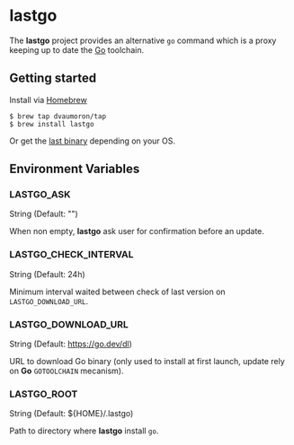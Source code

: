 # lastgo

The **lastgo** project provides an alternative `go` command which is a proxy keeping up to date the [Go](https://go.dev) toolchain.

## Getting started

Install via [Homebrew](https://brew.sh)

```console
$ brew tap dvaumoron/tap
$ brew install lastgo
```

Or get the [last binary](https://github.com/dvaumoron/lastgo/releases) depending on your OS.

## Environment Variables

### LASTGO_ASK

String (Default: "")

When non empty, **lastgo** ask user for confirmation before an update.

### LASTGO_CHECK_INTERVAL

String (Default: 24h)

Minimum interval waited between check of last version on `LASTGO_DOWNLOAD_URL`.

### LASTGO_DOWNLOAD_URL

String (Default: https://go.dev/dl)

URL to download Go binary (only used to install at first launch, update rely on **Go** `GOTOOLCHAIN` mecanism).

### LASTGO_ROOT

String (Default: ${HOME}/.lastgo)

Path to directory where **lastgo** install `go`.

